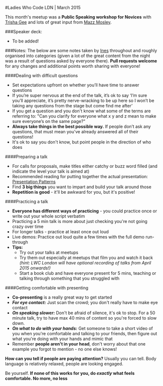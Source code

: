 #Ladies Who Code LDN | March 2015

This month's meetup was a **Public Speaking workshop for Novices** with [Trisha Gee](https://twitter.com/trisha_gee) and lots of great input from [Mazz Mosley](https://twitter.com/mnowster).

###Speaker deck:
+ To be added!

###Notes:
The below are some notes taken by [Ines](https://twitter.com/iteles) throughout and roughly organised into categories (given a lot of the great content from the night was a result of questions asked by everyone there). **Pull requests welcome** for any changes and additional points worth sharing with everyone!

####Dealing with difficult questions
+ Set expectations upfront on whether you’ll have time to answer questions
+ If you’re super nervous at the end of the talk, it’s ok to say ‘I’m sure you’ll appreciate, it’s pretty nerve-wracking to be up here so I won’t be taking any questions from the stage but come find me after’
+ If you get a question and you don't know what some of the terms are referring to: "Can you clarify for everyone what x y and z mean to make sure everyone’s on the same page?"
+ **Always take things in the best possible way.** If people don’t ask any questions, that must mean you've already answered all of their questions!
+ It's ok to say you don't know, but point people in the direction of who does

####Preparing a talk
+ For calls for proposals, make titles either catchy or buzz word filled (and indicate the level your talk is aimed at)
+ Recommended reading for putting together the actual presentation: [Presentation Patterns](http://www.amazon.co.uk/Presentation-Patterns-Techniques-Crafting-Presentations/dp/0321820800)
+ Find **3 big things** you want to impart and build your talk around those
+ **Repetition is good** - it'll be awkward for you, but it's positive!
    

####Practicing a talk
+ **Everyone has different ways of practicing** - you could practice once or write out your whole script verbatim
+ Practicing a 5 min talk is more about just checking you're not going crazy over time
+ For longer talks - practice at least once out loud
+ Live demos: Practice out loud quite a few times with the full demo run-through
+ **Tips:**
  + Try out your talks at meetups
  + Try them out especially at meetups that film you and watch it back _(hint: LWC London will have optional recording of talks from April 2015 onwards!)_
  + Start a book club and have everyone present for 5 mins, teaching or talking through something that you struggled with

####Getting comfortable with presenting
  + **Co-presenting** is a really great way to get started
  + **_For eye contact:_** Just scan the crowd; you don't really have to make eye contact
  + **_On speaking slower:_** Don't be afraid of silence, it's ok to stop. For a 50 minute talk, try to have max 40 mins of content so you're forced to slow down.
  + **_On what to do with your hands:_** Get someone to take a short video of you when you're comfortable and talking to your friends, then figure out what you're doing with your hands and mimic that
  + Remember **people aren't in your head**, don't worry about that one example you forgot to mention - no one else knows!

**How can you tell if people are paying attention?** Usually you can tell. Body language is relatively relaxed, people are looking engaged.

Be yourself. **If none of this works for you, do _exactly_ what feels comfortable. No more, no less**
